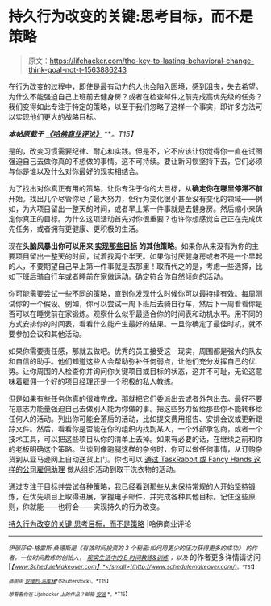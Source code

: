 # 持久行为改变的关键:思考目标，而不是策略

> 原文：<https://lifehacker.com/the-key-to-lasting-behavioral-change-think-goal-not-t-1563886243>

在行为改变的过程中，即使是最有动力的人也会陷入困境，感到沮丧，失去希望。为什么不能强迫自己上班前去健身房？或者在检查邮件之前完成高优先级的任务？我们变得如此专注于特定的策略，以至于我们忽略了这样一个事实，即许多方法可以实现他们更大的战略目标。



***本帖原载于*** [***《哈佛商业评论》***](http://blogs.hbr.org/2014/04/the-key-to-lasting-behavioral-change-think-goal-not-tactic/) ***。*T15】**

是的，改变习惯需要纪律、耐心和实践。但是不，它不应该让你觉得你一直在试图强迫自己去做你真的不想做的事情。这不可持续。要让新习惯坚持下去，它们必须与你是谁以及什么对你最好的现实相结合。

为了找出对你真正有用的策略，让你专注于你的大目标，从**确定你在哪里停滞不前**开始。找出几个尽管你尽了最大努力，但行为变化很小甚至没有变化的领域——例如，为大项目留出一整天的时间，或者早上第一件事就是去健身房。然后缩小来确定你真正的目标。为什么这项活动首先对你很重要？也许你想感觉自己正在完成优先任务，或者拥有更健康、更积极的生活。

现在**头脑风暴出你可以用来 [实现那些目标](http://lifehacker.com/how-can-i-turn-vague-goals-into-actionable-to-dos-5925801) 的其他策略**。如果你从来没有为你的主要项目留出一整天的时间，试着找两个半天。如果你讨厌健身房或者不是一个早起的人，不要期望自己早上第一件事就是去那里！取而代之的是，考虑一些选择，比如下班后骑自行车或者睡前在家做运动。确定符合你自然倾向的活动。

你可能需要尝试一些不同的策略，直到你发现什么时候你可以最持续有效。每周测试你的一个假设。例如，你可以尝试一周下班后去骑自行车，然后下一周看看你是否可以在睡觉前在家锻炼。观察什么似乎最适合你的时间表和动机水平。用不同的方式安排你的时间表，看看什么能产生最好的结果。一旦你确定了最佳时机，就不要参加会议和其他活动。

如果你需要责任感，那就去做吧。优秀的员工接受这一现实，周围都是强大的队友和自信的助手。他们知道这些人会帮助弥补任何弱点，让他们充分发挥自己的优势。让你周围的人检查你并询问你关键项目或目标的状态，这并不可耻，无论这意味着雇佣一个好的项目经理还是一个积极的私人教练。

但是如果有些任务你真的很难完成，那就把它们委派出去或者外包出去。最好不要花意志力能量强迫自己去做别人能为你做的事。把这些努力留给那些你不能转移给任何人的活动。列出你可能会落后的活动，比如提交费用报告、安排会议或更新跟踪文件。然后，看看你是否能在你的组织内找到某人，一个外部承包商，或者一个技术工具，可以把这些项目从你的清单上去掉。如果有必要的话，在继续之前和你的老板明确这个策略。当谈到像跑腿这样的杂务时，你可以做任何事情，从订购杂货到从亚马逊网上自动送货上门。你也可以 [通过 TaskRabbit 或 Fancy Hands 这样的公司雇佣助理](http://lifehacker.com/automate-your-most-annoying-errands-with-these-tools-5884912) 做从组织活动到取干洗衣物的活动。

通过专注于目标并尝试各种策略，我已经看到那些从未保持常规的人开始坚持锻炼，在优先项目上取得进展，掌握电子邮件，并完成各种其他目标。记住这些原则，你就能——也将会——实现持久的行为改变。

[持久行为改变的关键:思考目标，而不是策略](http://blogs.hbr.org/2014/04/the-key-to-lasting-behavioral-change-think-goal-not-tactic/) |哈佛商业评论

* * *

<small>*伊丽莎白·格雷斯·桑德斯是《有效时间投资的 3 个秘密:如何用更少的压力获得更多的成功》*</small> <small>*的作者，一位时间教练的创始人，*</small> [<small>*现实生活中的 E 时间教练&训练*</small>](http://www.reallifee.com/coaching) <small>*，以及*</small> 的作者更多详情请访问[<small>*【www.ScheduleMakeover.com】*</small>](http://www.schedulemakeover.com/)<small>*。*T51】</small>

<small>*插图由*</small> [<small>*安德烈·马库林*</small>](http://www.shutterstock.com/pic.mhtml?id=181097426&src=id)<small>*(Shutterstock)。*T15】</small>

<small>*想看看你在 Lifehacker 上的作品？邮箱*</small> [<small>*安迪*</small>](mailto:andy@lifehacker.com) <small>*。*T15】</small>